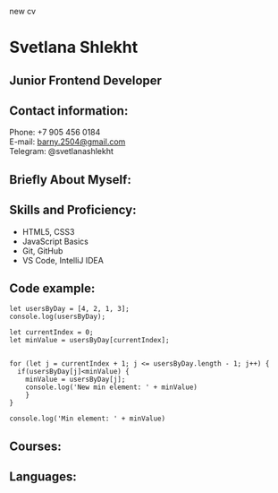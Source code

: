 new cv


# Svetlana Shlekht


## Junior Frontend Developer




## Contact information:

Phone: +7 905 456 0184  
E-mail: barny.2504@gmail.com  
Telegram: @svetlanashlekht




## Briefly About Myself:






## Skills and Proficiency:

* HTML5, CSS3
* JavaScript Basics
* Git, GitHub
* VS Code, IntelliJ IDEA



## Code example:

``` 
let usersByDay = [4, 2, 1, 3];
console.log(usersByDay);

let currentIndex = 0;
let minValue = usersByDay[currentIndex];


for (let j = currentIndex + 1; j <= usersByDay.length - 1; j++) {
  if(usersByDay[j]<minValue) {
    minValue = usersByDay[j];
    console.log('New min element: ' + minValue)
    }
}

console.log('Min element: ' + minValue)

```


## Courses:





## Languages:



